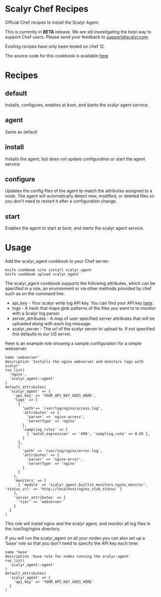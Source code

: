 # Scalyr Chef Recipes

Official Chef recipes to install the Scalyr Agent.

This is currently in **BETA** release.  We are stil investigating the best
way to support Chef users.  Please send your feedback to support@scalyr.com.

Existing recipes have only been tested on chef 12.

The source code for this cookbook is available
[here](https://github.com/scalyr/scalyr-chef)

# Recipes

## default

Installs, configures, enables at boot, and starts the scalyr agent service.

## agent

Same as default

## install

Installs the agent, but does not update configuration or start the agent service

## configure

Updates the config files of the agent to match the attributes assigned to a
node.  The agent will automatically detect new, modified, or deleted files so
you don't need to restart it after a configuration change.

## start

Enables the agent to start at boot, and starts the scalyr agent service.

# Usage

Add the scalyr_agent cookbook to your Chef server:

    knife cookbook site install scalyr_agent
    knife cookbook upload scalyr_agent

The scalyr_agent cookbook supports the following attributes, which can be
specified in a role, an environment or via other methods provided by chef such
as on the command line.

* api_key - Your scalyr write log API key.  You can find your API key
  [here](https://www.scalyr.com/keys).
* logs - A hash that maps glob patterns of the files you want to to monitor with
  a Scalyr log parser.
* server_attributes - A map of user specified server attributes that will be
  uploaded along with each log message.
* scalyr_server - The url of the scalyr server to upload to.  If not specified
  this defaults to our US server.

Here is an example role showing a sample configuration for a simple webserver:

    name 'webserver'
    description 'Installs the nginx webserver and monitors logs with scalyr'
    run_list(
      'nginx',
      'scalyr_agent::agent'
    )
    default_attributes(
      'scalyr_agent' => {
        'api_key' => 'YOUR_API_KEY_GOES_HERE',
        'logs' => [
          {
            'path'=> '/var/log/nginx/access.log',
            'attributes' => {
              'parser' => 'nginx-access',
              'serverType' => 'nginx'
            },
            'sampling_rules' => [
              { 'match_expression' => '499', 'sampling_rate' => 0.05 },
            ]
          },
          {
            'path' => '/var/log/nginx/error.log',
            'attributes' => {
              'parser' => 'nginx-error',
              'serverType' => 'nginx'
            }
          }
        ],
        'monitors' => [
          { 'module' => 'scalyr_agent.builtin_monitors.nginx_monitor', 'status_url' => 'http://localhost/nginx_stub_status' }
        ],
        'server_attributes' => {
          'tier' => 'webserver'
        }
      }
    )

This role will install nginx and the scalyr agent, and monitor all log files in
the /var/log/nginx directory.

If you will run the scalyr_agent on all your nodes you can also set up a 'base'
role so that you don't need to specify the API key each time:

    name 'base'
    description 'base role for nodes running the scalyr-agent'
    run_list(
      'scalyr_agent::agent'
    )
    default_attributes(
      'scalyr_agent' => {
        'api_key' => 'YOUR_API_KEY_GOES_HERE'
      }
    )
